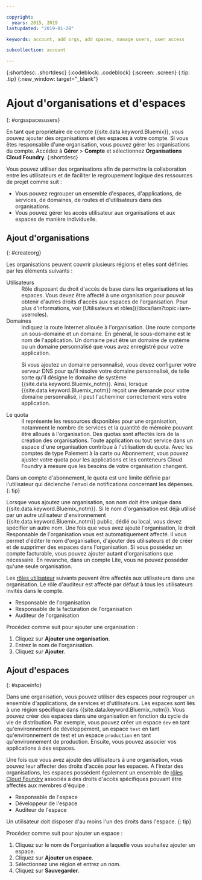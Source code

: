 ```yaml
---

copyright:
  years: 2015, 2019
lastupdated: "2019-01-28"

keywords: account, add orgs, add spaces, manage users, user access

subcollection: account

---
```


{:shortdesc: .shortdesc}
{:codeblock: .codeblock}
{:screen: .screen}
{:tip: .tip}
{:new_window: target="_blank"}

# Ajout d'organisations et d'espaces
{: #orgsspacesusers}

En tant que propriétaire de compte {{site.data.keyword.Bluemix}}, vous pouvez ajouter des organisations et des espaces à votre compte. Si vous êtes responsable d'une organisation, vous pouvez gérer les organisations du compte. Accédez à **Gérer** > **Compte** et sélectionnez **Organisations Cloud Foundry**.
{:shortdesc}

Vous pouvez utiliser des organisations afin de permettre la collaboration entre les utilisateurs et de faciliter le regroupement logique des ressources de projet comme suit :

   * Vous pouvez regrouper un ensemble d'espaces, d'applications, de services, de domaines, de routes et d'utilisateurs dans des organisations.
   * Vous pouvez gérer les accès utilisateur aux organisations et aux espaces de manière individuelle.

## Ajout d'organisations
{: #createorg}

Les organisations peuvent couvrir plusieurs régions et elles sont définies par les éléments suivants :

<dl>
<dt>Utilisateurs</dt>
<dd>Rôle disposant du droit d'accès de base dans les organisations et les espaces. Vous devez être affecté à une organisation pour pouvoir obtenir d'autres droits d'accès aux espaces de l'organisation. Pour plus d'informations, voir [Utilisateurs et rôles](/docs/iam?topic=iam-userroles).</dd>
<dt>Domaines</dt>
<dd>Indiquez la route Internet allouée à l'organisation. Une route comporte un sous-domaine et un domaine. En général, le sous-domaine est le nom de l'application. Un domaine peut être un domaine de système ou un domaine personnalisé que vous avez enregistré pour votre application.<br/>
<p>Si vous ajoutez un domaine personnalisé, vous devez configurer votre serveur DNS pour qu'il résolve votre domaine personnalisé, de telle sorte qu'il désigne le domaine de système {{site.data.keyword.Bluemix_notm}}. Ainsi, lorsque {{site.data.keyword.Bluemix_notm}} reçoit une demande pour votre domaine personnalisé, il peut l'acheminer correctement vers votre application.</p></dd>
<dt>Le quota</dt>
<dd>Il représente les ressources disponibles pour une organisation, notamment le nombre de services et la quantité de mémoire pouvant être alloués à l'organisation. Des quotas sont affectés lors de la création des organisations. Toute application ou tout service dans un espace d'une organisation contribue à l'utilisation du quota. Avec les comptes de type Paiement à la carte ou Abonnement, vous pouvez ajuster votre quota pour les applications et les conteneurs Cloud Foundry à mesure que les besoins de votre organisation changent.</dd>
</dl>

Dans un compte d'abonnement, le quota est une limite définie par l'utilisateur qui déclenche l'envoi de notifications concernant les dépenses.
{: tip}

Lorsque vous ajoutez une organisation, son nom doit être unique dans {{site.data.keyword.Bluemix_notm}}. Si le nom d'organisation est déjà utilisé par un autre utilisateur d'environnement {{site.data.keyword.Bluemix_notm}} public, dédié ou local, vous devez spécifier un autre nom. Une fois que vous avez ajouté l'organisation, le droit Responsable de l'organisation vous est automatiquement affecté. Il vous permet d'éditer le nom d'organisation, d'ajouter des utilisateurs et de créer et de supprimer des espaces dans l'organisation. Si vous possédez un compte facturable, vous pouvez ajouter autant d'organisations que nécessaire. En revanche, dans un compte Lite, vous ne pouvez posséder qu'une seule organisation.

Les [rôles utilisateur](/docs/iam?topic=iam-userroles) suivants peuvent être affectés aux utilisateurs dans une organisation. Le rôle d'auditeur est affecté par défaut à tous les utilisateurs invités dans le compte.

   * Responsable de l'organisation
   * Responsable de la facturation de l'organisation
   * Auditeur de l'organisation

Procédez comme suit pour ajouter une organisation :

  1. Cliquez sur **Ajouter une organisation**.
  2. Entrez le nom de l'organisation.  
  3. Cliquez sur **Ajouter**.

<!-- Add info on Manage infrastructure option under a space -->

## Ajout d'espaces
{: #spaceinfo}

Dans une organisation, vous pouvez utiliser des espaces pour regrouper un ensemble d'applications, de services et d'utilisateurs. Les espaces sont liés à une région spécifique dans {{site.data.keyword.Bluemix_notm}}. Vous pouvez créer des espaces dans une organisation en fonction du cycle de vie de distribution. Par exemple, vous pouvez créer un espace `dev` en tant qu'environnement de développement, un espace `test` en tant qu'environnement de test et un espace `production` en tant qu'environnement de production. Ensuite, vous pouvez associer vos applications à des espaces.

Une fois que vous avez ajouté des utilisateurs à une organisation, vous pouvez leur affecter des droits d'accès pour les espaces. A l'instar des organisations, les espaces possèdent également un ensemble de [rôles Cloud Foundry](/docs/iam?topic=iam-cfroles) associés à des droits d'accès spécifiques pouvant être affectés aux membres d'équipe :

  * Responsable de l'espace
  * Développeur de l'espace
  * Auditeur de l'espace

Un utilisateur doit disposer d'au moins l'un des droits dans l'espace.
{: tip}

Procédez comme suit pour ajouter un espace :

  1. Cliquez sur le nom de l'organisation à laquelle vous souhaitez ajouter un espace.
  2. Cliquez sur **Ajouter un espace**.
  3. Sélectionnez une région et entrez un nom.
  4. Cliquez sur **Sauvegarder**.
